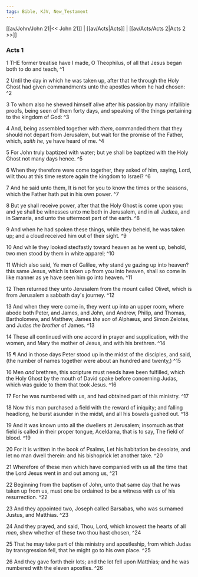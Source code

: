 ```yaml
---
tags: Bible, KJV, New_Testament
---
```


[[av/John/John 21|<< John 21]] | [[av/Acts|Acts]] | [[av/Acts/Acts 2|Acts 2 >>]]

### Acts 1

1 THE former treatise have I made, O Theophilus, of all that Jesus began both to do and teach, ^1

2 Until the day in which he was taken up, after that he through the Holy Ghost had given commandments unto the apostles whom he had chosen: ^2

3 To whom also he shewed himself alive after his passion by many infallible proofs, being seen of them forty days, and speaking of the things pertaining to the kingdom of God: ^3

4 And, being assembled together with _them_, commanded them that they should not depart from Jerusalem, but wait for the promise of the Father, which, _saith_ _he_, ye have heard of me. ^4

5 For John truly baptized with water; but ye shall be baptized with the Holy Ghost not many days hence. ^5

6 When they therefore were come together, they asked of him, saying, Lord, wilt thou at this time restore again the kingdom to Israel? ^6

7 And he said unto them, It is not for you to know the times or the seasons, which the Father hath put in his own power. ^7

8 But ye shall receive power, after that the Holy Ghost is come upon you: and ye shall be witnesses unto me both in Jerusalem, and in all Judæa, and in Samaria, and unto the uttermost part of the earth. ^8

9 And when he had spoken these things, while they beheld, he was taken up; and a cloud received him out of their sight. ^9

10 And while they looked stedfastly toward heaven as he went up, behold, two men stood by them in white apparel; ^10

11 Which also said, Ye men of Galilee, why stand ye gazing up into heaven? this same Jesus, which is taken up from you into heaven, shall so come in like manner as ye have seen him go into heaven. ^11

12 Then returned they unto Jerusalem from the mount called Olivet, which is from Jerusalem a sabbath day's journey. ^12

13 And when they were come in, they went up into an upper room, where abode both Peter, and James, and John, and Andrew, Philip, and Thomas, Bartholomew, and Matthew, James _the_ _son_ of Alphæus, and Simon Zelotes, and Judas _the_ _brother_ of James. ^13

14 These all continued with one accord in prayer and supplication, with the women, and Mary the mother of Jesus, and with his brethren. ^14

15 ¶ And in those days Peter stood up in the midst of the disciples, and said, (the number of names together were about an hundred and twenty,) ^15

16 Men _and_ brethren, this scripture must needs have been fulfilled, which the Holy Ghost by the mouth of David spake before concerning Judas, which was guide to them that took Jesus. ^16

17 For he was numbered with us, and had obtained part of this ministry. ^17

18 Now this man purchased a field with the reward of iniquity; and falling headlong, he burst asunder in the midst, and all his bowels gushed out. ^18

19 And it was known unto all the dwellers at Jerusalem; insomuch as that field is called in their proper tongue, Aceldama, that is to say, The field of blood. ^19

20 For it is written in the book of Psalms, Let his habitation be desolate, and let no man dwell therein: and his bishoprick let another take. ^20

21 Wherefore of these men which have companied with us all the time that the Lord Jesus went in and out among us, ^21

22 Beginning from the baptism of John, unto that same day that he was taken up from us, must one be ordained to be a witness with us of his resurrection. ^22

23 And they appointed two, Joseph called Barsabas, who was surnamed Justus, and Matthias. ^23

24 And they prayed, and said, Thou, Lord, which knowest the hearts of all _men_, shew whether of these two thou hast chosen, ^24

25 That he may take part of this ministry and apostleship, from which Judas by transgression fell, that he might go to his own place. ^25

26 And they gave forth their lots; and the lot fell upon Matthias; and he was numbered with the eleven apostles. ^26
